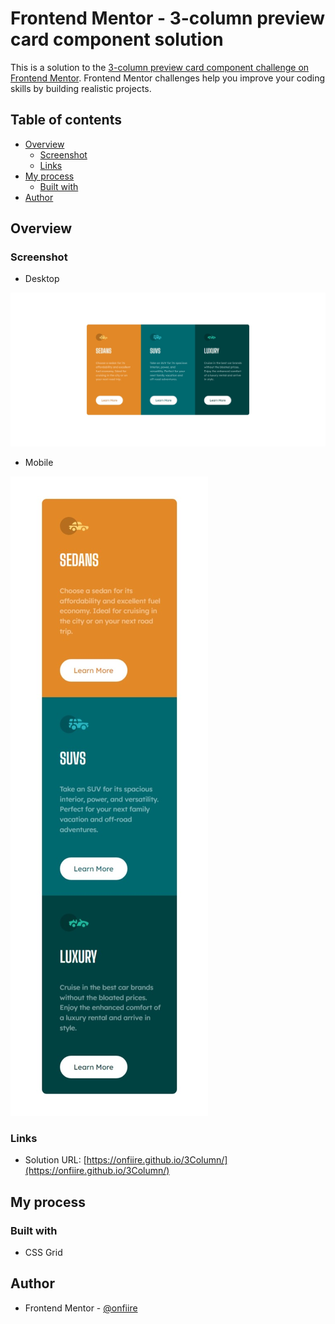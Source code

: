 # Frontend Mentor - 3-column preview card component solution

This is a solution to the [3-column preview card component challenge on Frontend Mentor](https://www.frontendmentor.io/challenges/3column-preview-card-component-pH92eAR2-). Frontend Mentor challenges help you improve your coding skills by building realistic projects. 

## Table of contents

- [Overview](#overview)
  - [Screenshot](#screenshot)
  - [Links](#links)
- [My process](#my-process)
  - [Built with](#built-with)
- [Author](#author)


## Overview

### Screenshot

- Desktop

![](design/desktop.jpeg)

- Mobile

![](design/mobile.jpeg)

### Links

- Solution URL: [https://onfiire.github.io/3Column/](https://onfiire.github.io/3Column/)

## My process

### Built with

- CSS Grid

## Author

- Frontend Mentor - [@onfiire](https://www.frontendmentor.io/profile/onfiire)
